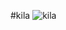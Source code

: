 #kila
![kila](https://github.com/RamaIdsan/jamurd/assets/143066759/fd78f297-2253-46ee-9c71-8e17d7ee2da2)
